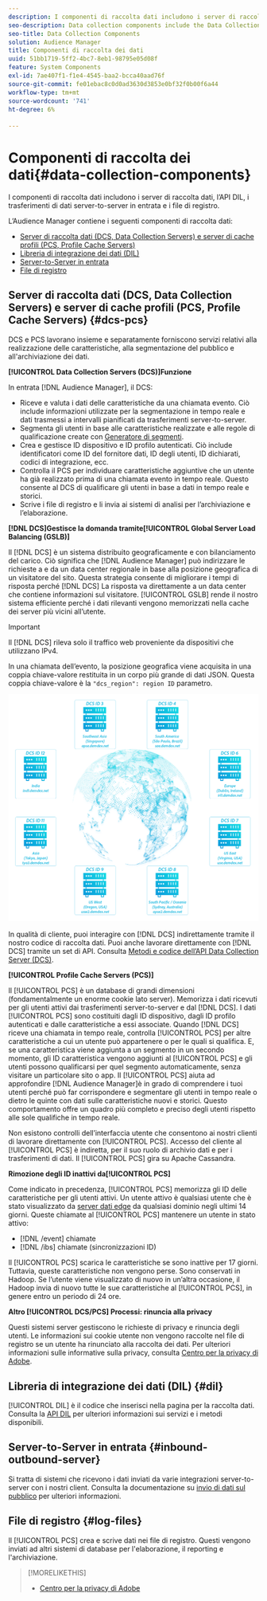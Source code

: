 ```yaml
---
description: I componenti di raccolta dati includono i server di raccolta dati, l’API DIL, i trasferimenti di dati server-to-server in entrata e i file di registro.
seo-description: Data collection components include the Data Collection Servers, the DIL API, inbound server-to-server data transfers, and log files.
seo-title: Data Collection Components
solution: Audience Manager
title: Componenti di raccolta dei dati
uuid: 51bb1719-5ff2-4bc7-8eb1-98795e05d08f
feature: System Components
exl-id: 7ae407f1-f1e4-4545-baa2-bcca40aad76f
source-git-commit: fe01ebac8c0d0ad3630d3853e0bf32f0b00f6a44
workflow-type: tm+mt
source-wordcount: '741'
ht-degree: 6%

---
```


# Componenti di raccolta dei dati{#data-collection-components}

I componenti di raccolta dati includono i server di raccolta dati, l’API DIL, i trasferimenti di dati server-to-server in entrata e i file di registro.

<!-- 

c_compcollect.xml

 -->

L’Audience Manager contiene i seguenti componenti di raccolta dati:

* [Server di raccolta dati (DCS, Data Collection Servers) e server di cache profili (PCS, Profile Cache Servers)](../../reference/system-components/components-data-collection.md#dcs-pcs)
* [Libreria di integrazione dei dati (DIL)](../../reference/system-components/components-data-collection.md#dil)
* [Server-to-Server in entrata](../../reference/system-components/components-data-collection.md#inbound-outbound-server)
* [File di registro](../../reference/system-components/components-data-collection.md#log-files)

## Server di raccolta dati (DCS, Data Collection Servers) e server di cache profili (PCS, Profile Cache Servers) {#dcs-pcs}

DCS e PCS lavorano insieme e separatamente forniscono servizi relativi alla realizzazione delle caratteristiche, alla segmentazione del pubblico e all&#39;archiviazione dei dati.

**[!UICONTROL Data Collection Servers (DCS)]Funzione**

In entrata [!DNL Audience Manager], il DCS:

* Riceve e valuta i dati delle caratteristiche da una chiamata evento. Ciò include informazioni utilizzate per la segmentazione in tempo reale e dati trasmessi a intervalli pianificati da trasferimenti server-to-server.
* Segmenta gli utenti in base alle caratteristiche realizzate e alle regole di qualificazione create con [Generatore di segmenti](../../features/segments/segment-builder.md).
* Crea e gestisce ID dispositivo e ID profilo autenticati. Ciò include identificatori come ID del fornitore dati, ID degli utenti, ID dichiarati, codici di integrazione, ecc.
* Controlla il PCS per individuare caratteristiche aggiuntive che un utente ha già realizzato prima di una chiamata evento in tempo reale. Questo consente al DCS di qualificare gli utenti in base a dati in tempo reale e storici.
* Scrive i file di registro e li invia ai sistemi di analisi per l’archiviazione e l’elaborazione.

**[!DNL DCS]Gestisce la domanda tramite[!UICONTROL Global Server Load Balancing (GSLB)]**

Il [!DNL DCS] è un sistema distribuito geograficamente e con bilanciamento del carico. Ciò significa che [!DNL Audience Manager] può indirizzare le richieste a e da un data center regionale in base alla posizione geografica di un visitatore del sito. Questa strategia consente di migliorare i tempi di risposta perché [!DNL DCS] La risposta va direttamente a un data center che contiene informazioni sul visitatore. [!UICONTROL GSLB] rende il nostro sistema efficiente perché i dati rilevanti vengono memorizzati nella cache dei server più vicini all’utente.

>[!IMPORTANT]
>
>Il [!DNL DCS] rileva solo il traffico web proveniente da dispositivi che utilizzano IPv4.

In una chiamata dell’evento, la posizione geografica viene acquisita in una coppia chiave-valore restituita in un corpo più grande di dati JSON. Questa coppia chiave-valore è la `"dcs_region": region ID` parametro.

![](assets/dcs-map.png)

In qualità di cliente, puoi interagire con [!DNL DCS] indirettamente tramite il nostro codice di raccolta dati. Puoi anche lavorare direttamente con [!DNL DCS] tramite un set di API. Consulta [Metodi e codice dell’API Data Collection Server (DCS)](../../api/dcs-intro/dcs-event-calls/dcs-event-calls.md).

**[!UICONTROL Profile Cache Servers (PCS)]**

Il [!UICONTROL PCS] è un database di grandi dimensioni (fondamentalmente un enorme cookie lato server). Memorizza i dati ricevuti per gli utenti attivi dai trasferimenti server-to-server e dal [!DNL DCS]. I dati [!UICONTROL PCS] sono costituiti dagli ID dispositivo, dagli ID profilo autenticati e dalle caratteristiche a essi associate. Quando [!DNL DCS] riceve una chiamata in tempo reale, controlla [!UICONTROL PCS] per altre caratteristiche a cui un utente può appartenere o per le quali si qualifica. E, se una caratteristica viene aggiunta a un segmento in un secondo momento, gli ID caratteristica vengono aggiunti al [!UICONTROL PCS] e gli utenti possono qualificarsi per quel segmento automaticamente, senza visitare un particolare sito o app. Il [!UICONTROL PCS] aiuta ad approfondire [!DNL Audience Manager]è in grado di comprendere i tuoi utenti perché può far corrispondere e segmentare gli utenti in tempo reale o dietro le quinte con dati sulle caratteristiche nuovi e storici. Questo comportamento offre un quadro più completo e preciso degli utenti rispetto alle sole qualifiche in tempo reale.

Non esistono controlli dell’interfaccia utente che consentono ai nostri clienti di lavorare direttamente con [!UICONTROL PCS]. Accesso del cliente al [!UICONTROL PCS] è indiretta, per il suo ruolo di archivio dati e per i trasferimenti di dati. Il [!UICONTROL PCS] gira su Apache Cassandra.

**Rimozione degli ID inattivi da[!UICONTROL PCS]**

Come indicato in precedenza, [!UICONTROL PCS] memorizza gli ID delle caratteristiche per gli utenti attivi. Un utente attivo è qualsiasi utente che è stato visualizzato da [server dati edge](../../reference/system-components/components-edge.md) da qualsiasi dominio negli ultimi 14 giorni. Queste chiamate al [!UICONTROL PCS] mantenere un utente in stato attivo:

* [!DNL /event] chiamate
* [!DNL /ibs] chiamate (sincronizzazioni ID)

<!-- 

Removed /dpm calls from the bulleted list. /dpm calls have been deprecated.

 -->

Il [!UICONTROL PCS] scarica le caratteristiche se sono inattive per 17 giorni. Tuttavia, queste caratteristiche non vengono perse. Sono conservati in Hadoop. Se l’utente viene visualizzato di nuovo in un’altra occasione, il Hadoop invia di nuovo tutte le sue caratteristiche al [!UICONTROL PCS], in genere entro un periodo di 24 ore.

**Altro [!UICONTROL DCS/PCS] Processi: rinuncia alla privacy**

Questi sistemi server gestiscono le richieste di privacy e rinuncia degli utenti. Le informazioni sui cookie utente non vengono raccolte nel file di registro se un utente ha rinunciato alla raccolta dei dati. Per ulteriori informazioni sulle informative sulla privacy, consulta [Centro per la privacy di Adobe](https://www.adobe.com/it/privacy/advertising-services.html).

## Libreria di integrazione dei dati (DIL) {#dil}

[!UICONTROL DIL] è il codice che inserisci nella pagina per la raccolta dati. Consulta la [API DIL](../../dil/dil-overview.md) per ulteriori informazioni sui servizi e i metodi disponibili.

## Server-to-Server in entrata {#inbound-outbound-server}

Si tratta di sistemi che ricevono i dati inviati da varie integrazioni server-to-server con i nostri client. Consulta la documentazione su [invio di dati sul pubblico](/help/using/integration/sending-audience-data/real-time-data-integration/real-time-tech-specs.md) per ulteriori informazioni.

## File di registro {#log-files}

Il [!UICONTROL PCS] crea e scrive dati nei file di registro. Questi vengono inviati ad altri sistemi di database per l&#39;elaborazione, il reporting e l&#39;archiviazione.

>[!MORELIKETHIS]
>
>* [Centro per la privacy di Adobe](https://www.adobe.com/it/privacy.html)

